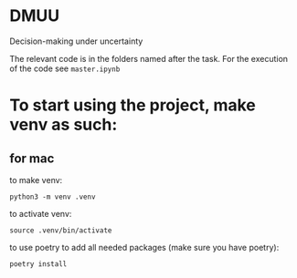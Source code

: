 # DMUU
Decision-making under uncertainty

The relevant code is in the folders named after the task. For the execution of the code see ```master.ipynb```


# To start using the project, make venv as such:
## for mac 
to make venv:

```python3 -m venv .venv```

to activate venv:

```source .venv/bin/activate```

to use poetry to add all needed packages (make sure you have poetry):

```poetry install```
